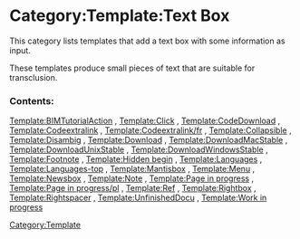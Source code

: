 # Category:Template:Text Box
This category lists templates that add a text box with some information as input.

These templates produce small pieces of text that are suitable for transclusion.

### Contents:

[Template:BIMTutorialAction](Template:BIMTutorialAction.md) , [Template:Click](Template:Click.md) , [Template:CodeDownload](Template:CodeDownload.md) , [Template:Codeextralink](Template:Codeextralink.md) , [Template:Codeextralink/fr](Template:Codeextralink/fr.md) , [Template:Collapsible](Template:Collapsible.md) , [Template:Disambig](Template:Disambig.md) , [Template:Download](Template:Download.md) , [Template:DownloadMacStable](Template:DownloadMacStable.md) , [Template:DownloadUnixStable](Template:DownloadUnixStable.md) , [Template:DownloadWindowsStable](Template:DownloadWindowsStable.md) , [Template:Footnote](Template:Footnote.md) , [Template:Hidden begin](Template:Hidden_begin.md) , [Template:Languages](Template:Languages.md) , [Template:Languages-top](Template:Languages-top.md) , [Template:Mantisbox](Template:Mantisbox.md) , [Template:Menu](Template:Menu.md) , [Template:Newsbox](Template:Newsbox.md) , [Template:Note](Template:Note.md) , [Template:Page in progress](Template:Page_in_progress.md) , [Template:Page in progress/pl](Template:Page_in_progress/pl.md) , [Template:Ref](Template:Ref.md) , [Template:Rightbox](Template:Rightbox.md) , [Template:Rightspacer](Template:Rightspacer.md) , [Template:UnfinishedDocu](Template:UnfinishedDocu.md) , [Template:Work in progress](Template:Work_in_progress.md)

[Category:Template](Category:Template.md)
